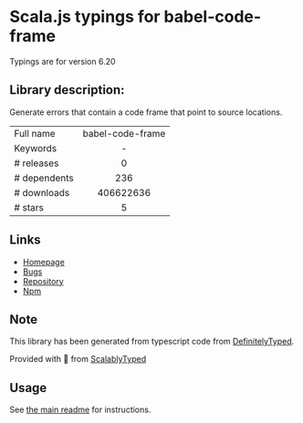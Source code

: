 
# Scala.js typings for babel-code-frame

Typings are for version 6.20

## Library description:
Generate errors that contain a code frame that point to source locations.

|                    |                 |
| ------------------ | :-------------: |
| Full name          | babel-code-frame |
| Keywords           | - |
| # releases         | 0 |
| # dependents       | 236 |
| # downloads        | 406622636 |
| # stars            | 5 |

## Links
- [Homepage](https://babeljs.io/)
- [Bugs](https://github.com/babel/babel/issues)
- [Repository](https://github.com/babel/babel)
- [Npm](https://www.npmjs.com/package/babel-code-frame)
    


## Note
This library has been generated from typescript code from [DefinitelyTyped](https://definitelytyped.org).

Provided with :purple_heart: from [ScalablyTyped](https://github.com/oyvindberg/ScalablyTyped)

## Usage
See [the main readme](../../readme.md) for instructions.


